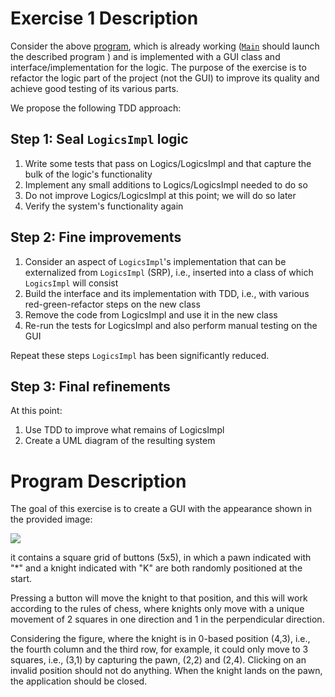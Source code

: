 # Exercise 1 Description
Consider the above [program](#program-description), 
 which is already working ([`Main`](./Main.java) should launch the described program )
 and is implemented with a GUI class 
 and interface/implementation for the logic. 
 The purpose of the exercise is to refactor the logic part of the project 
 (not the GUI) to improve its quality and achieve good testing of its various parts.

We propose the following TDD approach:

## Step 1: Seal ```LogicsImpl``` logic
1. Write some tests that pass on Logics/LogicsImpl and that capture the bulk of the logic's functionality
2. Implement any small additions to Logics/LogicsImpl needed to do so
3. Do not improve Logics/LogicsImpl at this point; we will do so later
4. Verify the system's functionality again

## Step 2: Fine improvements
1. Consider an aspect of `LogicsImpl`'s implementation that can be externalized from `LogicsImpl` (SRP), i.e., inserted into a class of which `LogicsImpl` will consist
2. Build the interface and its implementation with TDD, i.e., with various red-green-refactor steps on the new class
3. Remove the code from LogicsImpl and use it in the new class
4. Re-run the tests for LogicsImpl and also perform manual testing on the GUI

Repeat these steps `LogicsImpl` has been significantly reduced. 

## Step 3: Final refinements
At this point:
1. Use TDD to improve what remains of LogicsImpl
2. Create a UML diagram of the resulting system

# Program Description
The goal of this exercise is to create
a GUI with the appearance shown in the provided image:

![](https://user-images.githubusercontent.com/23448811/222983821-6b32db03-87fc-4bb6-9760-2e67c2f3f588.png)

it contains a square grid of buttons (5x5),
in which a pawn indicated with "*" and a knight indicated with "K"
are both randomly positioned at the start.

Pressing a button will move the knight to that position,
and this will work according to the rules of chess,
where knights only move with a unique movement of 2 squares
in one direction and 1 in the perpendicular direction.

Considering the figure,
where the knight is in 0-based position (4,3), i.e.,
the fourth column and the third row, for example,
it could only move to 3 squares,
i.e., (3,1) by capturing the pawn, (2,2) and (2,4).
Clicking on an invalid position should not do anything.
When the knight lands on the pawn, the application should be closed.
